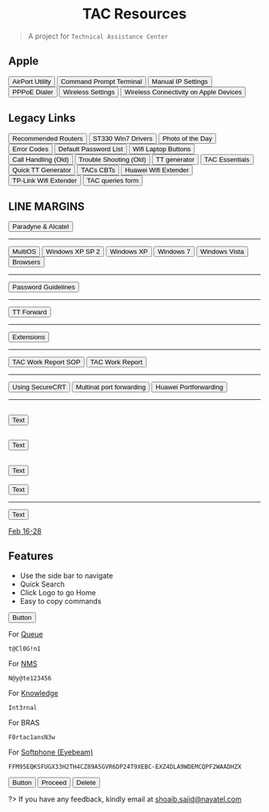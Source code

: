 
<h1 align="center"> TAC Resources </h1>

> A project for `Technical Assistance Center`


## Apple

<button class="mbtn blue" onclick="window.open('http://knowledge.dsl.net.pk/Apple/AirPort%20Utility%20Manual.pdf', '_blank')">AirPort Utility</button>
<button class="mbtn blue" onclick="window.open('http://knowledge.dsl.net.pk/Apple/Command%20Prompt_Ternminal.pdf', '_blank')">Command Prompt Terminal</button>
<button class="mbtn blue" onclick="window.open('http://knowledge.dsl.net.pk/Apple/Manual%20IP%20Settings.pdf', '_blank')">Manual IP Settings</button>
<button class="mbtn blue" onclick="window.open('http://knowledge.dsl.net.pk/Apple/PPPOE%20dialer.pdf', '_blank')">PPPoE Dialer</button>
<button class="mbtn blue" onclick="window.open('http://knowledge.dsl.net.pk/Apple/Wireless%20Settings.pdf', '_blank')">Wireless Settings</button>
<button class="mbtn blue" onclick="window.open('http://knowledge.dsl.net.pk/Apple/Wireless_Connectivity_IPhone-IPad-IPod.pdf', '_blank')">Wireless Connectivity on Apple Devices</button>

## Legacy Links

<button class="mbtn blue" onclick="window.open('http://knowledge.dsl.net.pk/routers/nayatel_recommeded_routers.htm', '_blank')">Recommended Routers</button>
<button class="mbtn blue" onclick="window.open('http://knowledge.dsl.net.pk/file/windows7.htm', '_blank')">ST330 Win7 Drivers</button>
<button class="mbtn blue" onclick="window.open('http://knowledge.dsl.net.pk/confusedali/index.php', '_blank')">Photo of the Day</button>
<button class="mbtn blue" onclick="window.open('http://knowledge.dsl.net.pk/ErrorCodes/errorcodes.htm', '_blank')">Error Codes</button>
<button class="mbtn blue" onclick="window.open('http://knowledge.dsl.net.pk/defaultpasswords.htm', '_blank')">Default Password List</button>
<button class="mbtn blue" onclick="window.open('https://www.speedguide.net/forums/showthread.php?214308-How-to-turn-on-off-Wireless-in-various-Laptop-Models', '_blank')">Wifi Laptop Buttons</button>
<button class="mbtn blue" onclick="window.open('http://knowledge.dsl.net.pk/troubleshooting/Callhandling.htm', '_blank')">Call Handling (Old)</button>
<button class="mbtn blue" onclick="window.open('http://knowledge.dsl.net.pk/guide/troubleshooting.htm', '_blank')">Trouble Shooting (Old)</button>
<button class="mbtn blue" onclick="window.open('http://knowledge.dsl.net.pk/tt/home.htm', '_blank')">TT generator</button>
<button class="mbtn blue" onclick="window.open('http://knowledge.dsl.net.pk/Doc.htm', '_blank')">TAC Essentials</button>
<button class="mbtn blue" onclick="window.open('http://knowledge.dsl.net.pk/qttg/qttg.html', '_blank')">Quick TT Generator</button>
<button class="mbtn blue" onclick="window.open('http://knowledge.dsl.net.pk/CBTS/cbt.html', '_blank')">TACs CBTs</button>
<button class="mbtn blue" onclick="window.open('http://knowledge.dsl.net.pk/Huawei%20Wifi%20Extender.pdf', '_blank')">Huawei Wifi Extender</button>
<button class="mbtn blue" onclick="window.open('http://knowledge.dsl.net.pk/TP-LINK%20Wifi%20Extender.pdf', '_blank')">TP-Link Wifi Extender</button>
<button class="mbtn blue" onclick="window.open('https://docs.google.com/forms/d/e/1FAIpQLSdqnZsiHvUt3ORc963ui2d_-QT5Kw291DrexK3t8uMqdrwgkQ/viewform?c=0&w=1&usp=send_form', '_blank')">TAC queries form</button>



## LINE MARGINS

<button class="mbtn blue" onclick="window.open('http://knowledge.dsl.net.pk/troubleshooting/DSLAM.htm', '_blank')">Paradyne & Alcatel</button>

--- 

<button class="mbtn blue" onclick="window.open('http://www.chasms.com/index.shtml', '_blank')">MultiOS</button>
<button class="mbtn blue" onclick="window.open('http://www.virtualdesktop.org/complete/xpsp2/index.html', '_blank')">Windows XP SP 2</button>
<button class="mbtn blue" onclick="window.open('http://www.virtualdesktop.org/complete/xp/index.html', '_blank')">Windows XP</button>
<button class="mbtn blue" onclick="window.open('http://www.ineedoshelp.com/win7/sim/desktop.html', '_blank')">Windows 7</button>
<button class="mbtn blue" onclick="window.open('http://www.ineedoshelp.com/vista/vistasim/desktop.html', '_blank')">Windows Vista</button>
<button class="mbtn blue" onclick="window.open('http://www.ineedoshelp.com/vista/browsers.html', '_blank')">Browsers</button>

---

<button class="mbtn blue" onclick="window.open('http://knowledge.dsl.net.pk/Password%20Guidelines%20for%20TAC.pdf', '_blank')">Password Guidelines</button>

---

<button class="mbtn blue" onclick="window.open('https://docs.google.com/spreadsheets/d/e/2PACX-1vTfIQ5m4qgpSiz3BOAvDFiLFRqKPfrhiGEo2Tcfk4tLSZD87U2KgkBkBH_RwJg01sdTW9WKwh88SelN/pubhtml', '_blank')">TT Forward</button>

---

<button class="mbtn blue" onclick="window.open('https://docs.google.com/spreadsheets/d/1VQaxvNPMNLT79INenGa1EUVogNOYS4rjxUBrD2vSlIs/edit#gid=669707985', '_blank')">Extensions</button>

---

<button class="mbtn blue" onclick="window.open('http://knowledge.dsl.net.pk/TAC_Work_Report/TAC_Work_Report_SOP.htm', '_blank')">TAC Work Report SOP</button>
<button class="mbtn blue" onclick="window.open('http://knowledge.dsl.net.pk/TAC_Work_Report/TAC_Work_Report.xlsx', '_blank')">TAC Work Report</button>

---

<button class="mbtn blue" onclick="window.open('http://knowledge.dsl.net.pk/Manuals/Manual%20-%20Using%20SecureCRT.pdf', '_blank')">Using SecureCRT</button>
<button class="mbtn blue" onclick="window.open('http://knowledge.dsl.net.pk/MultiNating_Port-Forwarding.pdf', '_blank')">Multinat port forwarding</button>
<button class="mbtn blue" onclick="window.open('http://knowledge.dsl.net.pk/Huawei%20Port%20Forwarding.pdf', '_blank')">Huawei Portforwarding</button>


---

<button class="mbtn blue" onclick="window.open('', '_blank')">Text</button>
---

<button class="mbtn blue" onclick="window.open('', '_blank')">Text</button>
---

<button class="mbtn blue" onclick="window.open('', '_blank')">Text</button>
---

<button class="mbtn blue" onclick="window.open('', '_blank')">Text</button>

---

<button class="mbtn blue" onclick="window.open('', '_blank')">Text</button>


[Feb 16-28](https://docs.google.com/spreadsheets/d/1Sfv9IA1-fnwDpw6aI67tjA-6UFOgLZa4EaNCoFou4NE/edit#gid=0)

## Features

- Use the side bar to navigate
- Quick Search
- Click Logo to go Home
- Easy to copy commands

<button class="mbtn blue" onclick="window.location.href='https://w3docs.com'">Button</button> 

For [Queue](http://172.21.22.142:8080/queuemetrics/qm/realtime2_frame.jsp)
```
t@Cl0G!n1
```
For [NMS](https://nms.nayatel.com/)
```
N@y@te123456
```
For [Knowledge](http://knowledge.dsl.net.pk/)
```
Int3rnal
```
For BRAS
```
F0rtac1ansN3w
```

For [Softphone (Eyebeam)](https://drive.google.com/file/d/1-s_57yWRCUyswre0IivmZGRkMLvjwDEg/view?usp=sharing)
```
FFM95EQKSFUGX33H2TH4CZ89A5GVR6DP24T9XEBC-EXZ4DLA9WDEMCQPF2WAADHZX
```

<button class="mbtn blue" onclick="window.location.href='https://w3docs.com'">Button</button> 
<button class="mbtn green">Proceed</button> <button class="mbtn red">Delete</button>

?> If you have any feedback, kindly email at shoaib.sajid@nayatel.com

